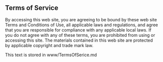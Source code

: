 ## Terms of Service

By accessing this web site, you are agreeing to be bound by these
web site Terms and Conditions of Use, all applicable laws and regulations,
and agree that you are responsible for compliance with any applicable local 
laws. If you do not agree with any of these terms, you are prohibited from 
using or accessing this site. The materials contained in this web site are 
protected by applicable copyright and trade mark law.

This text is stored in www/TermsOfSerice.md
